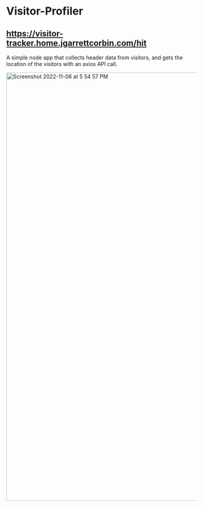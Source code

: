# Visitor-Profiler

## https://visitor-tracker.home.jgarrettcorbin.com/hit

A simple node app that collects header data from visitors, and gets the location of the visitors with an axios API call.


<img width="1130" alt="Screenshot 2022-11-06 at 5 54 57 PM" src="https://user-images.githubusercontent.com/1414728/200210976-f57cca0b-8190-45ff-ab4d-44fe56e851a1.png">
